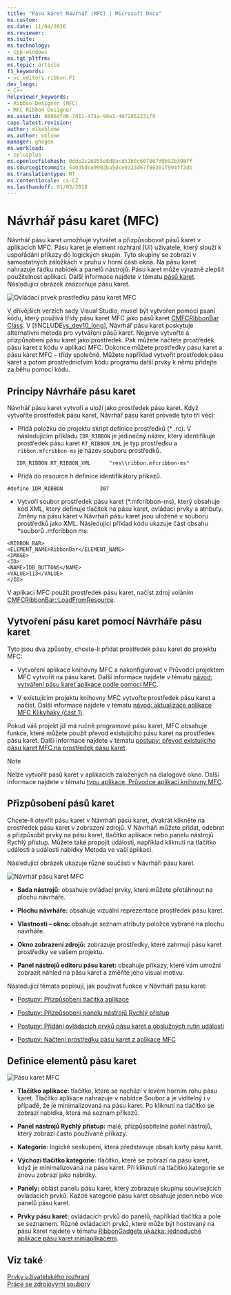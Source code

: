 ```yaml
---
title: "Pásu karet Návrhář (MFC) | Microsoft Docs"
ms.custom: 
ms.date: 11/04/2016
ms.reviewer: 
ms.suite: 
ms.technology:
- cpp-windows
ms.tgt_pltfrm: 
ms.topic: article
f1_keywords:
- vc.editors.ribbon.F1
dev_langs:
- C++
helpviewer_keywords:
- Ribbon Designer (MFC)
- MFC Ribbon Designer
ms.assetid: 0806dfd6-7d11-471a-99e1-4072852231f9
caps.latest.revision: 
author: mikeblome
ms.author: mblome
manager: ghogen
ms.workload:
- cplusplus
ms.openlocfilehash: 0dde2c26855e8d8acd51b8c607867d9b92b3987f
ms.sourcegitcommit: 54035dce0992ba5dce0323d67f86301f994ff3db
ms.translationtype: MT
ms.contentlocale: cs-CZ
ms.lasthandoff: 01/03/2018
---
```

# <a name="ribbon-designer-mfc"></a>Návrhář pásu karet (MFC)
Návrhář pásu karet umožňuje vytvářet a přizpůsobovat pásů karet v aplikacích MFC. Pásu karet je element rozhraní (UI) uživatele, který slouží k uspořádání příkazy do logických skupin. Tyto skupiny se zobrazí v samostatných záložkách v pruhu v horní části okna. Na pásu karet nahrazuje řádku nabídek a panelů nástrojů. Pásu karet může výrazně zlepšit použitelnost aplikací. Další informace najdete v tématu [pásů karet](http://go.microsoft.com/fwlink/p/?linkid=129233). Následující obrázek znázorňuje pásu karet.  
  
 ![Ovládací prvek prostředku pásu karet MFC](../mfc/media/ribbon_no_callouts.png "ribbon_no_callouts")  
  
 V dřívějších verzích sady Visual Studio, musel být vytvořen pomocí psaní kódu, který používá třídy pásu karet MFC jako pásů karet [CMFCRibbonBar Class](../mfc/reference/cmfcribbonbar-class.md). V [!INCLUDE[vs_dev10_long](../build/includes/vs_dev10_long_md.md)], Návrhář pásu karet poskytuje alternativní metoda pro vytváření pásů karet. Nejprve vytvořte a přizpůsobení pásu karet jako prostředek. Pak můžete načtete prostředek pásu karet z kódu v aplikaci MFC. Dokonce můžete prostředky pásu karet a pásu karet MFC – třídy společně. Můžete například vytvořit prostředek pásu karet a potom prostřednictvím kódu programu další prvky k němu přidejte za běhu pomocí kódu.  
  
## <a name="understanding-the-ribbon-designer"></a>Principy Návrháře pásu karet  
 Návrhář pásu karet vytvoří a uloží jako prostředek pásu karet. Když vytvoříte prostředek pásu karet, Návrhář pásu karet provede tyto tři věci:  
  
-   Přidá položku do projektu skript definice prostředků (* .rc). V následujícím příkladu `IDR_RIBBON` je jedinečný název, který identifikuje prostředek pásu karet `RT_RIBBON_XML` je typ prostředku a `ribbon.mfcribbon-ms` je název souboru prostředků.  
  
 ```  
    IDR_RIBBON RT_RIBBON_XML      "res\\ribbon.mfcribbon-ms"  
 ```  
  
-   Přidá do resource.h definice identifikátory příkazů.  
  
 ```  
 #define IDR_RIBBON            307  
 ```  
  
-   Vytvoří soubor prostředek pásu karet (*.mfcribbon-ms), který obsahuje kód XML, který definuje tlačítek na pásu karet, ovládací prvky a atributy. Změny na pásu karet v Návrháři pásu karet jsou uložené v souboru prostředků jako XML. Následující příklad kódu ukazuje část obsahu \*souborů .mfcribbon ms:  
  
 ```  
 <RIBBON_BAR>  
 <ELEMENT_NAME>RibbonBar</ELEMENT_NAME>  
 <IMAGE>  
 <ID>  
 <NAME>IDB_BUTTONS</NAME>  
 <VALUE>113</VALUE>  
 </ID>   
 ```  
  
 V aplikaci MFC použít prostředek pásu karet, načíst zdroj voláním [CMFCRibbonBar::LoadFromResource](../mfc/reference/cmfcribbonbar-class.md#loadfromresource).  
  
## <a name="creating-a-ribbon-by-using-the-ribbon-designer"></a>Vytvoření pásu karet pomocí Návrháře pásu karet  
 Tyto jsou dva způsoby, chcete-li přidat prostředek pásu karet do projektu MFC:  
  
-   Vytvoření aplikace knihovny MFC a nakonfigurovat v Průvodci projektem MFC vytvořit na pásu karet. Další informace najdete v tématu [návod: vytváření pásu karet aplikace podle pomocí MFC](../mfc/walkthrough-creating-a-ribbon-application-by-using-mfc.md).  
  
-   V existujícím projektu knihovny MFC vytvořte prostředek pásu karet a načíst. Další informace najdete v tématu [návod: aktualizace aplikace MFC Klikyháky (část 1)](../mfc/walkthrough-updating-the-mfc-scribble-application-part-1.md).  
  
 Pokud váš projekt již má ručně programové pásu karet, MFC obsahuje funkce, které můžete použít převod existujícího pásu karet na prostředek pásu karet. Další informace najdete v tématu [postupy: převod existujícího pásu karet MFC na prostředek pásu karet](../mfc/how-to-convert-an-existing-mfc-ribbon-to-a-ribbon-resource.md).  
  
> [!NOTE]
>  Nelze vytvořit pásů karet v aplikacích založených na dialogové okno. Další informace najdete v tématu [typu aplikace, Průvodce aplikací knihovny MFC](../mfc/reference/application-type-mfc-application-wizard.md).  
  
## <a name="customizing-ribbons"></a>Přizpůsobení pásů karet  
 Chcete-li otevřít pásu karet v Návrháři pásu karet, dvakrát klikněte na prostředek pásu karet v zobrazení zdrojů. V Návrháři můžete přidat, odebrat a přizpůsobit prvky na pásu karet, tlačítko aplikace nebo panelu nástrojů Rychlý přístup. Můžete také propojit události, například kliknutí na tlačítko události a události nabídky Metoda ve vaší aplikaci.  
  
 Následující obrázek ukazuje různé součásti v Návrháři pásu karet.  
  
 ![Návrhář pásu karet MFC](../mfc/media/ribbon_designer.png "ribbon_designer")  
  
- **Sada nástrojů:** obsahuje ovládací prvky, které můžete přetáhnout na plochu návrháře.  
  
- **Plochu návrháře:** obsahuje vizuální reprezentace prostředek pásu karet.  
  
- **Vlastnosti – okno:** obsahuje seznam atributy položce vybrané na plochu návrháře.  
  
- **Okno zobrazení zdrojů:** zobrazuje prostředky, které zahrnují pásu karet prostředky ve vašem projektu.  
  
- **Panel nástrojů editoru pásu karet:** obsahuje příkazy, které vám umožní zobrazit náhled na pásu karet a změňte jeho visual motivu.  
  
 Následující témata popisují, jak používat funkce v Návrháři pásu karet:  
  
- [Postupy: Přizpůsobení tlačítka aplikace](../mfc/how-to-customize-the-application-button.md)  
  
- [Postupy: Přizpůsobení panelu nástrojů Rychlý přístup](../mfc/how-to-customize-the-quick-access-toolbar.md)  
  
- [Postupy: Přidání ovládacích prvků pásu karet a obslužných rutin událostí](../mfc/how-to-add-ribbon-controls-and-event-handlers.md)  
  
- [Postupy: Načtení prostředku pásu karet z aplikace MFC](../mfc/how-to-load-a-ribbon-resource-from-an-mfc-application.md)  
  
## <a name="definitions-of-ribbon-elements"></a>Definice elementů pásu karet  
 ![Pásu karet MFC](../mfc/media/ribbon.png "pásu karet")  
  
- **Tlačítko aplikace:** tlačítko, které se nachází v levém horním rohu pásu karet. Tlačítko aplikace nahrazuje v nabídce Soubor a je viditelný i v případě, že je minimalizovaná na pásu karet. Po kliknutí na tlačítko se zobrazí nabídka, která má seznam příkazů.  
  
- **Panel nástrojů Rychlý přístup:** malé, přizpůsobitelné panel nástrojů, který zobrazí často používané příkazy.  
  
- **Kategorie**: logické seskupení, která představuje obsah karty pásu karet.  
  
- **Výchozí tlačítko kategorie:** tlačítko, které se zobrazí na pásu karet, když je minimalizovaná na pásu karet. Při kliknutí na tlačítko kategorie se znovu zobrazí jako nabídky.  
  
- **Panely:** oblast panelu pásu karet, který zobrazuje skupinu souvisejících ovládacích prvků. Každé kategorie pásu karet obsahuje jeden nebo více panelů pásu karet.  
  
- **Prvky pásu karet:** ovládacích prvků do panelů, například tlačítka a pole se seznamem. Různé ovládacích prvků, které může být hostovaný na pásu karet najdete v tématu [RibbonGadgets ukázka: jednoduché aplikace pásu karet miniaplikacemi](../visual-cpp-samples.md).  
  
## <a name="see-also"></a>Viz také  
 [Prvky uživatelského rozhraní](../mfc/user-interface-elements-mfc.md)   
 [Práce se zdrojovými soubory](../windows/working-with-resource-files.md)

